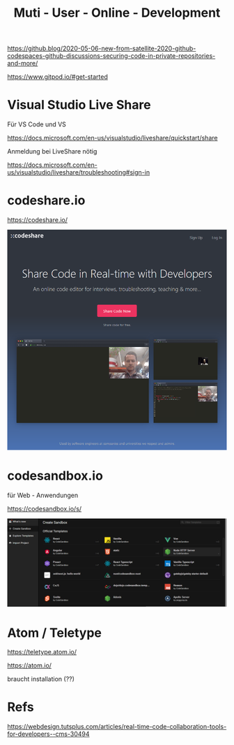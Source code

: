﻿---
layout: post
title: Muti - User - Online - Development 
categories: []
tags: [ Visual Studio Live Share]
---


https://github.blog/2020-05-06-new-from-satellite-2020-github-codespaces-github-discussions-securing-code-in-private-repositories-and-more/ 


https://www.gitpod.io/#get-started 



# Visual Studio Live Share

Für VS Code und VS 

<https://docs.microsoft.com/en-us/visualstudio/liveshare/quickstart/share> 

Anmeldung bei LiveShare nötig 

https://docs.microsoft.com/en-us/visualstudio/liveshare/troubleshooting#sign-in 

# codeshare.io

<https://codeshare.io/>

![Codeshare.Io](../pic/codeshare.io.png)

# codesandbox.io

für  Web - Anwendungen

<https://codesandbox.io/s/>

![2020 09 14 Codesandbox](../pic/2020-09-14-codesandbox.png)

# Atom / Teletype

<https://teletype.atom.io/>

<https://atom.io/>

braucht installation (??)

# Refs

https://webdesign.tutsplus.com/articles/real-time-code-collaboration-tools-for-developers--cms-30494
